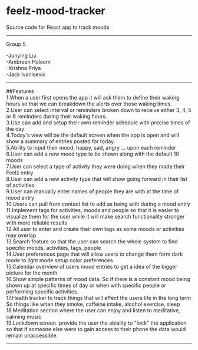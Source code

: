 # feelz-mood-tracker

Source code for React app to track moods

---

Group 5

-Junying Liu  
-Ambreen Haleem  
-Krishna Priya  
-Jack Ivanisevic

---

##Features  
1.When a user first opens the app it will ask them to define their waking hours so that we can breakdown the alerts over those waking times.  
2.User can select interval or reminders broken down to receive either 3, 4, 5 or 6 reminders during their waking hours.  
3.Use can add and setup their own reminder schedule with precise times of the day  
4.Today's view will be the default screen when the app is open and will show a summary of entries posted for today.  
5.Ability to input their mood, happy, sad, angry ... upon each reminder  
6.User can add a new mood type to be shown along with the default 10 moods  
7.User can select a type of activity they were doing when they made their Feelz entry  
8.User can add a new activity type that will show going forward in their list of activities  
9.User can manually enter names of people they are with at the time of mood entry  
10.Users can pull from contact list to add as being with during a mood entry  
11.Implement tags for activities, moods and people so that it is easier to visualize them for the user while it will make search functionality stronger with more reliable results  
12.All user to enter and create their own tags as some moods or activities may overlap  
13.Search feature so that the user can search the whole system to find specific moods, activities, tags, people  
14.User preferences page that will allow users to change them form dark mode to light mode setup color preferences  
15.Calendar overview of users mood entries to get a idea of the bigger picture for the month  
16.Show simple patterns of mood data. So if there is a constant mood being shown up at specific times of day or when with specific people or performing specific activities.  
17.Health tracker to track things that will effect the users life in the long term So things like when they smoke, caffeine intake, alcohol exercise, sleep  
18.Meditation section where the user can enjoy and listen to meditative, calming music  
19.Lockdown screen. provide the user the abiality to "lock" the application so that if someone else were to gain access to their phone the data would remain unaccessible.

---
